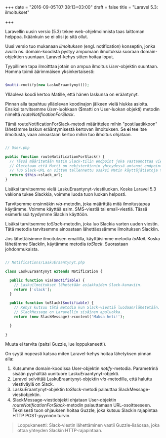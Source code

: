 +++
date = "2016-09-05T07:38:13+03:00"
draft = false
title = "Laravel 5.3: ilmoitukset"

+++

Laravellin uusin versio (5.3) tekee web-ohjelmoinnista taas laittoman helppoa. Ikäänkuin se ei olisi jo sitä ollut.

Uusi versio tuo mukanaan *ilmoituksen* (engl. notification) konseptin, jonka avulla ns. domain-koodista pystyy ampumaan ilmoituksia suoraan domain-objektien suuntaan. Laravel-kehys sitten hoitaa loput.

Tyypillinen tapa ilmoitttaa jotain on ampua ilmoitus *User*-objektin suuntaan. Homma toimii äärimmäisen yksinkertaisesti:

```php

$matti->notify(new LaskuEraantynyt());

```

Ylläoleva koodi kertoo Matille, että hänen laskunsa on erääntynyt.

Pinnan alla tapahtuu ylläolevan koodinajon jälkeen vielä hiukka asioita. Ensiksi tarvitsemme *User*-luokkaan ($matti on User-luokan objekti) metodin nimeltä *routeNotificationForSlack*. 

Tämä routeNotificationForSlack-metodi määrittelee mihin "postilaatikkoon" lähetämme laskun erääntymisestä kertovan ilmoituksen. Se **ei** tee itse ilmoitusta, vaan ainoastaan kertoo mihin tuo ilmoitus ohjataan.

```php

// User.php

public function routeNotificationForSlack() {
  // Tässä määritetään Matin Slack-tilin endpoint joka vastaanottaa viestit.
  // Oletetaan että Matti on rekisteröinnin yhteydessä antanut endpoint-URL:n.
  // Tuo Slack-URL on sitten tallennettu osaksi Matin käyttäjätietoja tietokantaan.
  return $this->slack_url;	
}

```

Lisäksi tarvitsemme vielä LaskuEraantynyt-viestiluokan. Koska Laravel 5.3 vakiona tukee Slackkia, voimme luoda tuon luokan helposti.

Tarvitsemme ensinnäkin *via*-metodin, joka määrittää mitä ilmoitustapaa käytämme. Voimme käyttää esim. SMS-viestiä tai email-viestiä. Tässä esimerkissä tyydymme Slackin käyttöön.

Lisäksi tarvitsemme *toSlack*-metodin, joka luo Slackia varten uuden viestin. Tätä metodia tarvitsemme ainoastaan lähettäessämme ilmoituksen Slackiin. 

Jos lähettäisimme ilmoituksen emaililla, käyttäisimme metodia *toMail*. Koska lähetämme Slackiin, käytämme metodia *toSlack*. Suorastaan johdonmukaista.

```php

// Notifications/LaskuEraantynyt.php

class LaskuEraantynyt extends Notification {

  public function via($notifiable) {
    // Laskuilmoitukset lähetetään asiakkaiden Slack-kanaviin.
    return ['slack'];	
  }

  public function toSlack($notifiable) {
    // Kehys kutsuu tätä metodia kun Slack-viestiä luodaan/lähetetään.
    // SlackMessage on Laravellin sisäinen apuluokka.
    return (new SlackMessage)->content('Maksa heti!');

  }
	
}

```

Muuta ei tarvita (paitsi Guzzle, lue loppukaneetti). 

On syytä nopeasti katsoa miten Laravel-kehys hoitaa lähetyksen pinnan alla:

1. Kutsumme domain-koodissa User-objektin *notify*-metodia. Parametrinä sisään pyyhältää uunituore LaskuEraantynyt-objekti.
2. Laravel selvittää LaskuEraantynyt-objektin *via*-metodilla, että haluttu viestiväylä on Slack.
3. LaskuEraantynyt-objektin *toSlack*-metodi palauttaa SlackMessage-viestiobjektin.
4. SlackMessage-viestiobjekti ohjataan User-objektin *routeNotificationForSlack*-metodin palauttamaan URL-osoitteeseen. Teknisesti tuon ohjauksen hoitaa Guzzle, joka kutsuu Slackin rajapintaa HTTP POST-pyynnön turvin.

> Loppukaneetti: Slack-viestin lähettäminen vaatii Guzzle-lisäosaa, joka ottaa yhteyden Slackin HTTP-rajapintaan. 





